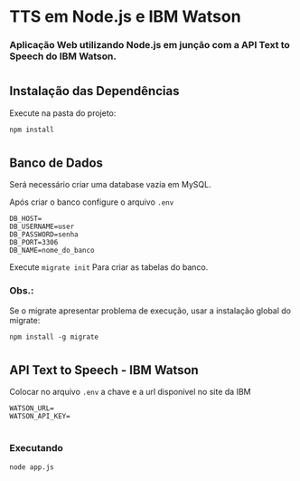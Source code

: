 # TTS em Node.js e IBM Watson
### Aplicação Web utilizando Node.js em junção com a API Text to Speech do IBM Watson.

#
## Instalação das Dependências
Execute na pasta do projeto:
~~~
npm install
~~~ 

#
## Banco de Dados
Será necessário criar uma database vazia em MySQL.

Após criar o banco configure o arquivo ```.env```

~~~
DB_HOST=
DB_USERNAME=user
DB_PASSWORD=senha
DB_PORT=3306
DB_NAME=nome_do_banco
~~~


Execute ```migrate init``` Para criar as tabelas do banco.

### Obs.:
Se o migrate apresentar problema de execução, usar a instalação global do migrate:
~~~
npm install -g migrate 
~~~

#
## API Text to Speech - IBM Watson
Colocar no arquivo ```.env``` a chave e a url disponível no site da IBM

~~~
WATSON_URL=
WATSON_API_KEY=
~~~

#
### Executando
~~~Bash
node app.js
~~~